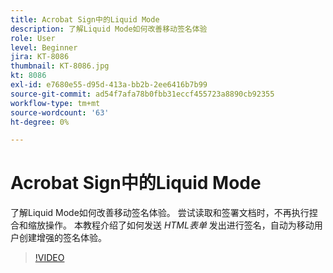 ```yaml
---
title: Acrobat Sign中的Liquid Mode
description: 了解Liquid Mode如何改善移动签名体验
role: User
level: Beginner
jira: KT-8086
thumbnail: KT-8086.jpg
kt: 8086
exl-id: e7680e55-d95d-413a-bb2b-2ee6416b7b99
source-git-commit: ad54f7afa78b0fbb31eccf455723a8890cb92355
workflow-type: tm+mt
source-wordcount: '63'
ht-degree: 0%

---
```


# Acrobat Sign中的Liquid Mode

了解Liquid Mode如何改善移动签名体验。 尝试读取和签署文档时，不再执行捏合和缩放操作。 本教程介绍了如何发送 _HTML表单_ 发出进行签名，自动为移动用户创建增强的签名体验。

>[!VIDEO](https://video.tv.adobe.com/v/333803?quality=12&learn=on&hidetitle=true)
